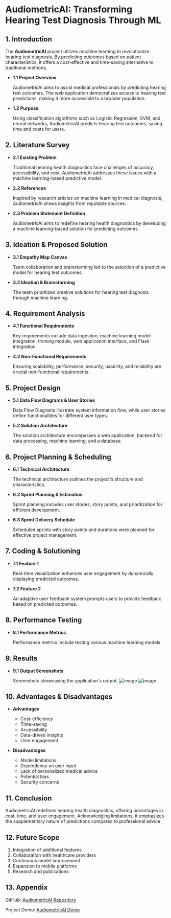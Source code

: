# AudiometricAI: Transforming Hearing Test Diagnosis Through ML

## 1. Introduction

The **AudiometricAI** project utilizes machine learning to revolutionize hearing test diagnosis. By predicting outcomes based on patient characteristics, it offers a cost-effective and time-saving alternative to traditional methods.

- **1.1 Project Overview**

    AudiometricAI aims to assist medical professionals by predicting hearing test outcomes. The web application democratizes access to hearing test predictions, making it more accessible to a broader population.

- **1.2 Purpose**

    Using classification algorithms such as Logistic Regression, SVM, and neural networks, AudiometricAI predicts hearing test outcomes, saving time and costs for users.

## 2. Literature Survey

- **2.1 Existing Problem**

    Traditional hearing health diagnostics face challenges of accuracy, accessibility, and cost. AudiometricAI addresses these issues with a machine learning-based predictive model.

- **2.2 References**

    Inspired by research articles on machine learning in medical diagnosis, AudiometricAI draws insights from reputable sources.

- **2.3 Problem Statement Definition**

    AudiometricAI aims to redefine hearing health diagnostics by developing a machine learning-based solution for predicting outcomes.

## 3. Ideation & Proposed Solution

- **3.1 Empathy Map Canvas**

    Team collaboration and brainstorming led to the selection of a predictive model for hearing test outcomes.

- **3.2 Ideation & Brainstorming**

    The team prioritized creative solutions for hearing test diagnosis through machine learning.

## 4. Requirement Analysis

- **4.1 Functional Requirements**

    Key requirements include data ingestion, machine learning model integration, training module, web application interface, and Flask integration.

- **4.2 Non-Functional Requirements**

    Ensuring scalability, performance, security, usability, and reliability are crucial non-functional requirements.

## 5. Project Design

- **5.1 Data Flow Diagrams & User Stories**

    Data Flow Diagrams illustrate system information flow, while user stories define functionalities for different user types.

- **5.2 Solution Architecture**

    The solution architecture encompasses a web application, backend for data processing, machine learning, and a database.

## 6. Project Planning & Scheduling

- **6.1 Technical Architecture**

    The technical architecture outlines the project's structure and characteristics.

- **6.2 Sprint Planning & Estimation**

    Sprint planning includes user stories, story points, and prioritization for efficient development.

- **6.3 Sprint Delivery Schedule**

    Scheduled sprints with story points and durations were planned for effective project management.

## 7. Coding & Solutioning

- **7.1 Feature 1**

    Real-time visualization enhances user engagement by dynamically displaying predicted outcomes.

- **7.2 Feature 2**

    An adaptive user feedback system prompts users to provide feedback based on predicted outcomes.

## 8. Performance Testing

- **8.1 Performance Metrics**

    Performance metrics include testing various machine learning models.

## 9. Results

- **9.1 Output Screenshots**

    Screenshots showcasing the application's output.
  ![image](https://github.com/smartinternz02/SI-GuidedProject-600495-1697527933/assets/122151410/3d970b00-6c1c-4663-9e72-c0518e59a682)
  ![image](https://github.com/smartinternz02/SI-GuidedProject-600495-1697527933/assets/122151410/cde6b57e-37d1-4b88-add1-6f8c16789a60)



## 10. Advantages & Disadvantages

- **Advantages**

    - Cost-efficiency
    - Time-saving
    - Accessibility
    - Data-driven insights
    - User engagement

- **Disadvantages**

    - Model limitations
    - Dependency on user input
    - Lack of personalized medical advice
    - Potential bias
    - Security concerns

## 11. Conclusion

AudiometricAI redefines hearing health diagnostics, offering advantages in cost, time, and user engagement. Acknowledging limitations, it emphasizes the supplementary nature of predictions compared to professional advice.

## 12. Future Scope

1. Integration of additional features
2. Collaboration with healthcare providers
3. Continuous model improvement
4. Expansion to mobile platforms
5. Research and publications

## 13. Appendix

GitHub: [AudiometricAI Repository](https://github.com/smartinternz02/SI-GuidedProject-600495-1697527933)

Project Demo: [AudiometricAI Demo](https://drive.google.com/file/d/1fCpXo8Bq0jbwcJXjQ7aW79UcviT0G0U6/view?usp=sharing)

